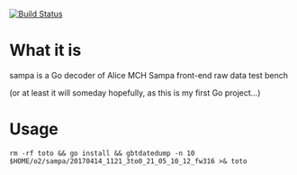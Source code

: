 [![Build Status](https://travis-ci.org/mrrtf/sampa.svg?branch=master)](https://travis-ci.org/mrrtf/sampa)

# What it is

sampa is a Go decoder of Alice MCH Sampa front-end raw data test bench

(or at least it will someday hopefully, as this is my first Go project...)

# Usage

```
rm -rf toto && go install && gbtdatedump -n 10 $HOME/o2/sampa/20170414_1121_3to0_21_05_10_12_fw316 >& toto
```
